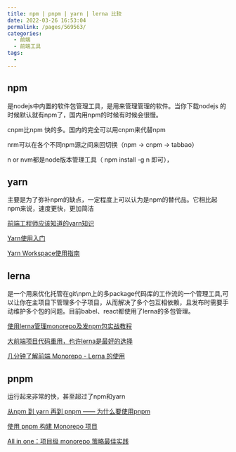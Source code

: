 ```yaml
---
title: npm | pnpm | yarn | lerna 比较
date: 2022-03-26 16:53:04
permalink: /pages/569563/
categories:
  - 前端
  - 前端工具
tags:
  - 
---
```




## npm
是nodejs中内置的软件包管理工具，是用来管理管理的软件。当你下载nodejs 的时候默认就有npm了，国内用npm的时候有时候会很慢。

cnpm比npm 快的多。国内的完全可以用cnpm来代替npm

nrm可以在各个不同npm源之间来回切换（npm -> cnpm -> tabbao）

n or nvm都是node版本管理工具（ npm install -g n 即可），

## yarn
主要是为了弥补npm的缺点，一定程度上可以认为是npm的替代品。它相比起npm来说，速度更快，更加简洁

[前端工程师应该知道的yarn知识](https://juejin.cn/post/6844903981668368392)

[Yarn使用入门](https://juejin.cn/post/6977244977705254926)

[Yarn Workspace使用指南](https://juejin.cn/post/6974967455114362888)

## lerna
是一个用来优化托管在git\npm上的多package代码库的工作流的一个管理工具,可以让你在主项目下管理多个子项目，从而解决了多个包互相依赖，且发布时需要手动维护多个包的问题。目前babel、react都使用了lerna的多包管理。

[使用lerna管理monorepo及发npm包实战教程](https://zhuanlan.zhihu.com/p/404166248)

[大前端项目代码重用，也许lerna是最好的选择](https://juejin.cn/post/6847902224794943495)

[几分钟了解前端 Monorepo - Lerna 的使用](https://juejin.cn/post/7064118504982577160)

## pnpm
运行起来非常的快，甚至超过了npm和yarn

[从npm 到 yarn 再到 pnpm —— 为什么要使用pnpm](https://juejin.cn/post/7077918263954374670)

[使用 pnpm 构建 Monorepo 项目](https://juejin.cn/post/6964328103447363614)

[All in one：项目级 monorepo 策略最佳实践](https://juejin.cn/post/6924854598268108807)
